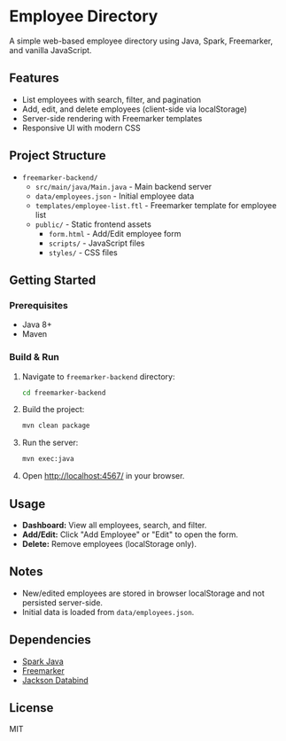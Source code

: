 # Employee Directory

A simple web-based employee directory using Java, Spark, Freemarker, and vanilla JavaScript.

## Features

- List employees with search, filter, and pagination
- Add, edit, and delete employees (client-side via localStorage)
- Server-side rendering with Freemarker templates
- Responsive UI with modern CSS

## Project Structure

- `freemarker-backend/`
  - `src/main/java/Main.java` - Main backend server
  - `data/employees.json` - Initial employee data
  - `templates/employee-list.ftl` - Freemarker template for employee list
  - `public/` - Static frontend assets
    - `form.html` - Add/Edit employee form
    - `scripts/` - JavaScript files
    - `styles/` - CSS files

## Getting Started

### Prerequisites

- Java 8+
- Maven

### Build & Run

1. Navigate to `freemarker-backend` directory:

    ```sh
    cd freemarker-backend
    ```

2. Build the project:

    ```sh
    mvn clean package
    ```

3. Run the server:

    ```sh
    mvn exec:java
    ```

4. Open [http://localhost:4567/](http://localhost:4567/) in your browser.

## Usage

- **Dashboard:** View all employees, search, and filter.
- **Add/Edit:** Click "Add Employee" or "Edit" to open the form.
- **Delete:** Remove employees (localStorage only).

## Notes

- New/edited employees are stored in browser localStorage and not persisted server-side.
- Initial data is loaded from `data/employees.json`.

## Dependencies

- [Spark Java](https://sparkjava.com/)
- [Freemarker](https://freemarker.apache.org/)
- [Jackson Databind](https://github.com/FasterXML/jackson)

## License

MIT